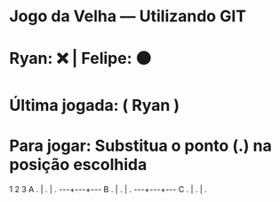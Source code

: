 # Jogo da Velha — Utilizando GIT
# Ryan: ❌ | Felipe: ⚫
# Última jogada: ( Ryan )
# Para jogar: Substitua o ponto (.) na posição escolhida

   1   2   3
A  . | . | .
  ---+---+---
B  . | . | .
  ---+---+---
C  . | . | .
